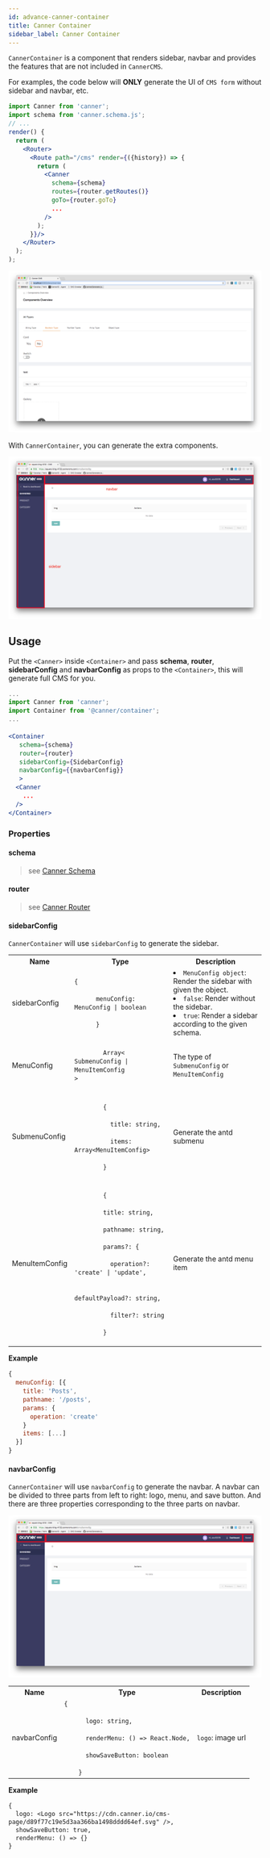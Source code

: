 ```yaml
---
id: advance-canner-container
title: Canner Container
sidebar_label: Canner Container
---
```


`CannerContainer` is a component that renders sidebar, navbar and provides the features that are not included in `CannerCMS`.

For examples, the code below will **ONLY** generate the UI of `CMS form` without sidebar and navbar, etc.

```jsx
import Canner from 'canner';
import schema from 'canner.schema.js';
// ...
render() {
  return (
    <Router>
      <Route path="/cms" render={({history}) => {
        return (
          <Canner
            schema={schema}
            routes={router.getRoutes()}
            goTo={router.goTo}
            ...
          />
        );
      }}/>
    </Router>
  );
);
```

![render CMS without container](/docs/assets/advance-canner-container/without-container.png)


With `CannerContainer`, you can generate the extra components.

![render CMS with container](/docs/assets/advance-canner-container/with-container.png)


## Usage

Put the `<Canner>` inside `<Container>` and pass **schema**, **router**, **sidebarConfig** and **navbarConfig** as props to the `<Container>`, this will generate full CMS for you.


```jsx
...
import Canner from 'canner';
import Container from '@canner/container';
...

<Container
   schema={schema}
   router={router}
   sidebarConfig={SidebarConfig}
   navbarConfig={{navbarConfig}}
   >
  <Canner
    ...
  />
</Container>
```

### Properties

#### schema

> see [Canner Schema](schema-overview.md)

#### router

> see [Canner Router](advance-canner-router.md)

#### sidebarConfig

`CannerContainer` will use `sidebarConfig` to generate the sidebar.

<table>
  <tr>
    <th>Name</th>
    <th>Type</th>
    <th>Description</th>
  </tr>
  <tr>
    <td>sidebarConfig</td>
    <td><code>{<br/>
      menuConfig: MenuConfig | boolean<br/>
      }</code></td>
    <td>
      <li><code>MenuConfig object</code>: Render the sidebar with given the object.</li>
      <li><code>false</code>: Render without the sidebar.</li>
      <li><code>true</code>: Render a sidebar according to the given schema.</li>
    </td>
  </tr>
  <tr>
    <td>MenuConfig</td>
    <td>
      <code>
        Array&lt;<br/>SubmenuConfig | MenuItemConfig<br/>>
      </code>
    </td>
    <td>The type of <code>SubmenuConfig</code> or <code>MenuItemConfig</code></td>
  </tr>
  <tr>
    <td>SubmenuConfig</td>
    <td>
      <code>
        {<br/>
          title: string,<br/>
          items: Array&lt;MenuItemConfig><br/>
        }
      </code>
    </td>
    <td>Generate the antd submenu</td>
  </tr>
  <tr>
  <td>MenuItemConfig</td>
    <td>
      <code>
        {<br/>
        title: string,<br/>
        pathname: string,<br/>
        params?: {<br/>
          operation?: 'create' | 'update',<br/>
          defaultPayload?: string,<br/>
          filter?: string<br/>
        }
      </code>
    </td>
    <td>Generate the antd menu item</td>
  </tr>
</table>

**Example**

```js
{
  menuConfig: [{
    title: 'Posts',
    pathname: '/posts',
    params: {
      operation: 'create'
    }
    items: [...]
  }]
}
```

#### navbarConfig

`CannerContainer` will use `navbarConfig` to generate the navbar. A navbar can be divided to three parts from left to right: logo, menu, and save button. And there are three properties corresponding to the three parts on navbar.

![Three parts of Navbar](/docs/assets/advance-canner-container/navbar.png)


<table>
  <tr>
    <th>Name</th>
    <th>Type</th>
    <th>Description</th>
  </tr>
  <tr>
    <td>navbarConfig</td>
    <td><code>{<br/>
      logo: string, <br/>
      renderMenu: () => React.Node,<br/>
      showSaveButton: boolean<br/>
    }</code></td>
    <td><code>logo</code>: image url</li></td>
  </tr>
</table>

**Example**

```
{
  logo: <Logo src="https://cdn.canner.io/cms-page/d89f77c19e5d3aa366ba1498dddd64ef.svg" />,
  showSaveButton: true,
  renderMenu: () => {}
}
```